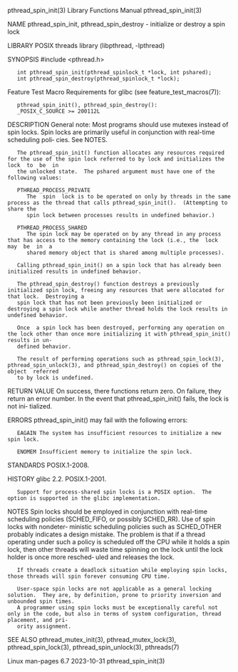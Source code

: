 pthread_spin_init(3)						   Library Functions Manual						  pthread_spin_init(3)

NAME
       pthread_spin_init, pthread_spin_destroy - initialize or destroy a spin lock

LIBRARY
       POSIX threads library (libpthread, -lpthread)

SYNOPSIS
       #include <pthread.h>

       int pthread_spin_init(pthread_spinlock_t *lock, int pshared);
       int pthread_spin_destroy(pthread_spinlock_t *lock);

   Feature Test Macro Requirements for glibc (see feature_test_macros(7)):

       pthread_spin_init(), pthread_spin_destroy():
	   _POSIX_C_SOURCE >= 200112L

DESCRIPTION
       General	note:  Most programs should use mutexes instead of spin locks.	Spin locks are primarily useful in conjunction with real-time scheduling poli‐
       cies.  See NOTES.

       The pthread_spin_init() function allocates any resources required for the use of the spin lock referred to by lock and initializes the lock  to	be  in
       the unlocked state.  The pshared argument must have one of the following values:

       PTHREAD_PROCESS_PRIVATE
	      The  spin	 lock is to be operated on only by threads in the same process as the thread that calls pthread_spin_init().  (Attempting to share the
	      spin lock between processes results in undefined behavior.)

       PTHREAD_PROCESS_SHARED
	      The spin lock may be operated on by any thread in any process that has access to the memory containing the lock (i.e., the  lock	may  be	 in  a
	      shared memory object that is shared among multiple processes).

       Calling pthread_spin_init() on a spin lock that has already been initialized results in undefined behavior.

       The pthread_spin_destroy() function destroys a previously initialized spin lock, freeing any resources that were allocated for that lock.  Destroying a
       spin lock that has not been previously been initialized or destroying a spin lock while another thread holds the lock results in undefined behavior.

       Once  a spin lock has been destroyed, performing any operation on the lock other than once more initializing it with pthread_spin_init() results in un‐
       defined behavior.

       The result of performing operations such as pthread_spin_lock(3), pthread_spin_unlock(3), and pthread_spin_destroy() on copies of the  object  referred
       to by lock is undefined.

RETURN VALUE
       On  success,  there functions return zero.  On failure, they return an error number.  In the event that pthread_spin_init() fails, the lock is not ini‐
       tialized.

ERRORS
       pthread_spin_init() may fail with the following errors:

       EAGAIN The system has insufficient resources to initialize a new spin lock.

       ENOMEM Insufficient memory to initialize the spin lock.

STANDARDS
       POSIX.1-2008.

HISTORY
       glibc 2.2.  POSIX.1-2001.

       Support for process-shared spin locks is a POSIX option.	 The option is supported in the glibc implementation.

NOTES
       Spin locks should be employed in conjunction with real-time scheduling policies (SCHED_FIFO, or possibly SCHED_RR).  Use of spin locks  with  nondeter‐
       ministic scheduling policies such as SCHED_OTHER probably indicates a design mistake.  The problem is that if a thread operating under such a policy is
       scheduled  off  the CPU while it holds a spin lock, then other threads will waste time spinning on the lock until the lock holder is once more resched‐
       uled and releases the lock.

       If threads create a deadlock situation while employing spin locks, those threads will spin forever consuming CPU time.

       User-space spin locks are not applicable as a general locking solution.	They are, by definition, prone to priority inversion and unbounded spin times.
       A programmer using spin locks must be exceptionally careful not only in the code, but also in terms of system configuration, thread placement, and pri‐
       ority assignment.

SEE ALSO
       pthread_mutex_init(3), pthread_mutex_lock(3), pthread_spin_lock(3), pthread_spin_unlock(3), pthreads(7)

Linux man-pages 6.7							  2023-10-31							  pthread_spin_init(3)
